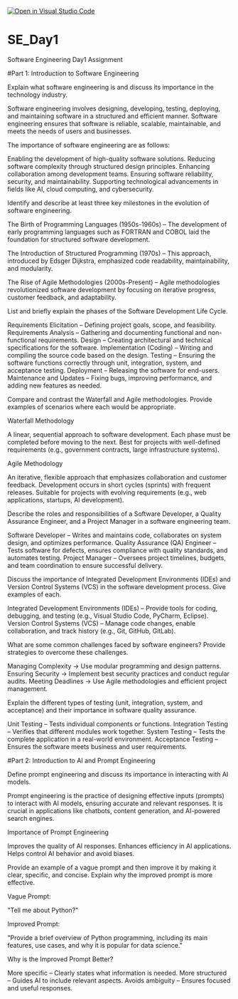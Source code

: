 [![Open in Visual Studio Code](https://classroom.github.com/assets/open-in-vscode-2e0aaae1b6195c2367325f4f02e2d04e9abb55f0b24a779b69b11b9e10269abc.svg)](https://classroom.github.com/online_ide?assignment_repo_id=18496596&assignment_repo_type=AssignmentRepo)
# SE_Day1
Software Engineering Day1 Assignment

#Part 1: Introduction to Software Engineering

Explain what software engineering is and discuss its importance in the technology industry.

Software engineering involves designing, developing, testing, deploying, and maintaining software in a structured and efficient manner. Software engineering ensures that software is reliable, scalable, maintainable, and meets the needs of users and businesses.

The importance of software engineering are as follows:

Enabling the development of high-quality software solutions.
Reducing software complexity through structured design principles.
Enhancing collaboration among development teams.
Ensuring software reliability, security, and maintainability.
Supporting technological advancements in fields like AI, cloud computing, and cybersecurity.


Identify and describe at least three key milestones in the evolution of software engineering.

The Birth of Programming Languages (1950s-1960s) – The development of early programming languages such as FORTRAN and COBOL laid the foundation for structured software development.

The Introduction of Structured Programming (1970s) – This approach, introduced by Edsger Dijkstra, emphasized code readability, maintainability, and modularity.

The Rise of Agile Methodologies (2000s-Present) – Agile methodologies revolutionized software development by focusing on iterative progress, customer feedback, and adaptability.

List and briefly explain the phases of the Software Development Life Cycle.

Requirements Elicitation – Defining project goals, scope, and feasibility.
Requirements Analysis – Gathering and documenting functional and non-functional requirements.
Design – Creating architectural and technical specifications for the software.
Implementation (Coding) – Writing and compiling the source code based on the design.
Testing – Ensuring the software functions correctly through unit, integration, system, and acceptance testing.
Deployment – Releasing the software for end-users.
Maintenance and Updates – Fixing bugs, improving performance, and adding new features as needed.

Compare and contrast the Waterfall and Agile methodologies. Provide examples of scenarios where each would be appropriate.

Waterfall Methodology

A linear, sequential approach to software development.
Each phase must be completed before moving to the next.
Best for projects with well-defined requirements (e.g., government contracts, large infrastructure systems).

Agile Methodology

An iterative, flexible approach that emphasizes collaboration and customer feedback.
Development occurs in short cycles (sprints) with frequent releases.
Suitable for projects with evolving requirements (e.g., web applications, startups, AI development).

Describe the roles and responsibilities of a Software Developer, a Quality Assurance Engineer, and a Project Manager in a software engineering team.

Software Developer – Writes and maintains code, collaborates on system design, and optimizes performance.
Quality Assurance (QA) Engineer – Tests software for defects, ensures compliance with quality standards, and automates testing.
Project Manager – Oversees project timelines, budgets, and team coordination to ensure successful delivery.


Discuss the importance of Integrated Development Environments (IDEs) and Version Control Systems (VCS) in the software development process. Give examples of each.

Integrated Development Environments (IDEs) – Provide tools for coding, debugging, and testing (e.g., Visual Studio Code, PyCharm, Eclipse).
Version Control Systems (VCS) – Manage code changes, enable collaboration, and track history (e.g., Git, GitHub, GitLab).


What are some common challenges faced by software engineers? Provide strategies to overcome these challenges.

Managing Complexity → Use modular programming and design patterns.
Ensuring Security → Implement best security practices and conduct regular audits.
Meeting Deadlines → Use Agile methodologies and efficient project management.

Explain the different types of testing (unit, integration, system, and acceptance) and their importance in software quality assurance.

Unit Testing – Tests individual components or functions.
Integration Testing – Verifies that different modules work together.
System Testing – Tests the complete application in a real-world environment.
Acceptance Testing – Ensures the software meets business and user requirements.


#Part 2: Introduction to AI and Prompt Engineering

Define prompt engineering and discuss its importance in interacting with AI models.

Prompt engineering is the practice of designing effective inputs (prompts) to interact with AI models, ensuring accurate and relevant responses. It is crucial in applications like chatbots, content generation, and AI-powered search engines.

Importance of Prompt Engineering

Improves the quality of AI responses.
Enhances efficiency in AI applications.
Helps control AI behavior and avoid biases.

Provide an example of a vague prompt and then improve it by making it clear, specific, and concise. Explain why the improved prompt is more effective.

Vague Prompt:

"Tell me about Python?"

Improved Prompt:

"Provide a brief overview of Python programming, including its main features, use cases, and why it is popular for data science."

Why is the Improved Prompt Better?

More specific – Clearly states what information is needed.
More structured – Guides AI to include relevant aspects.
Avoids ambiguity – Ensures focused and useful responses.
